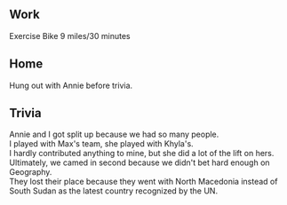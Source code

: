 ## Work
Exercise Bike 9 miles/30 minutes

## Home
Hung out with Annie before trivia.

## Trivia
Annie and I got split up because we had so many people.  
I played with Max's team, she played with Khyla's.  
I hardly contributed anything to mine, but she did a lot of the lift on hers.  
Ultimately, we camed in second because we didn't bet hard enough on Geography.  
They lost their place because they went with North Macedonia instead of South Sudan as the latest country recognized by the UN.

